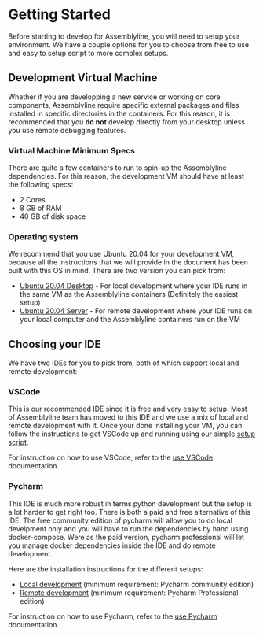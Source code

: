 # Getting Started

Before starting to develop for Assemblyline, you will need to setup your environment. We have a couple options for you to choose from free to use and easy to setup script to more complex setups.

## Development Virtual Machine

Whether if you are developping a new service or working on core components, Assemblyline require specific external packages and files installed in specific directories in the containers. For this reason, it is recommended that you **do not** develop directly from your desktop unless you use remote debugging features.

### Virtual Machine Minimum Specs

There are quite a few containers to run to spin-up the Assemblyline dependencies. For this reason, the development VM should have at least the following specs:

 - 2 Cores
 - 8 GB of RAM
 - 40 GB of disk space

### Operating system

We recommend that you use Ubuntu 20.04 for your development VM, because all the instructions that we will provide in the document has been built with this OS in mind. There are two version you can pick from:

* [Ubuntu 20.04 Desktop](https://releases.ubuntu.com/20.04.3/ubuntu-20.04.3-desktop-amd64.iso) - For local development where your IDE runs in the same VM as the Assemblyline containers (Definitely the easiest setup)
* [Ubuntu 20.04 Server](https://releases.ubuntu.com/20.04.3/ubuntu-20.04.3-live-server-amd64.iso) - For remote development where your IDE runs on your local computer and the Assemblyline containers run on the VM

## Choosing your IDE

We have two IDEs for you to pick from, both of which support local and remote development:

### VSCode

This is our recommended IDE since it is free and very easy to setup. Most of Assemblyline team has moved to this IDE and we use a mix of local and remote development with it. Once your done installing your VM, you can follow the instructions to get VSCode up and running using our simple [setup script](../vscode/setup_script).

For instruction on how to use VSCode, refer to the [use VSCode](../vscode/use_vscode) documentation.

### Pycharm

This IDE is much more robust in terms python development but the setup is a lot harder to get right too. There is both a paid and free alternative of this IDE. The free community edition of pycharm will allow you to do local develpment only and you will have to run the dependencies by hand using docker-compose. Were as the paid version, pycharm professional will let you manage docker dependencies inside the IDE and do remote development.

Here are the installation instructions for the different setups:

* [Local development](../pycharm/local_development) (minimum requirement: Pycharm community edition)
* [Remote development](../pycharm/remote_development) (minimum requirement: Pycharm Professional edition)

For instruction on how to use Pycharm, refer to the [use Pycharm](../pycharm/use_pycharm) documentation.
